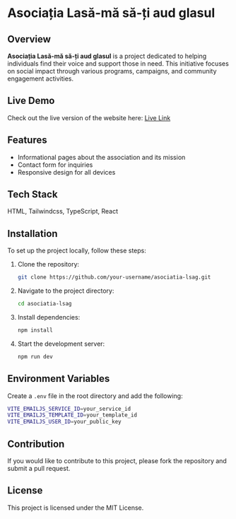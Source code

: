 # Asociația Lasă-mă să-ți aud glasul

## Overview

**Asociația Lasă-mă să-ți aud glasul** is a project dedicated to helping individuals find their voice and support those in need. This initiative focuses on social impact through various programs, campaigns, and community engagement activities.

## Live Demo

Check out the live version of the website here: [Live Link](https://stefanpython.github.io/asociatia-lsag)

## Features

- Informational pages about the association and its mission
- Contact form for inquiries
- Responsive design for all devices

## Tech Stack

HTML, Tailwindcss, TypeScript, React

## Installation

To set up the project locally, follow these steps:

1. Clone the repository:
   ```sh
   git clone https://github.com/your-username/asociatia-lsag.git
   ```
2. Navigate to the project directory:
   ```sh
   cd asociatia-lsag
   ```
3. Install dependencies:
   ```sh
   npm install
   ```
4. Start the development server:
   ```sh
   npm run dev
   ```

## Environment Variables

Create a `.env` file in the root directory and add the following:

```sh
VITE_EMAILJS_SERVICE_ID=your_service_id
VITE_EMAILJS_TEMPLATE_ID=your_template_id
VITE_EMAILJS_USER_ID=your_public_key
```

## Contribution

If you would like to contribute to this project, please fork the repository and submit a pull request.

## License

This project is licensed under the MIT License.
